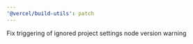 ```yaml
---
'@vercel/build-utils': patch
---
```


Fix triggering of ignored project settings node version warning
